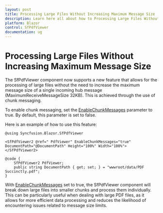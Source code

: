 ```yaml
---
layout: post
title: Processing Large Files Without Increasing Maximum Message Size
description: Learn here all about how to Processing Large Files Without Increasing Maximum Message Size in SfPdfViewer Component.
platform: Blazor
control: SfPdfViewer
documentation: ug
---
```


# Processing Large Files Without Increasing Maximum Message Size

The SfPdfViewer component now supports a new feature that allows for the processing of large files without the need to increase the maximum message size of a single incoming hub message (MaximumReceiveMessageSize 32KB). This is achieved through the use of chunk messaging.

To enable chunk messaging, set the [EnableChunkMessages](https://help.syncfusion.com/cr/blazor/Syncfusion.Blazor.SfPdfViewer.PdfViewerBase.html#Syncfusion_Blazor_SfPdfViewer_PdfViewerBase_EnableChunkMessages) parameter to true. By default, this parameter is set to false.

Here is an example of how to use this feature:

```cshtml
@using Syncfusion.Blazor.SfPdfViewer

<SfPdfViewer2 @ref=" PdfViewer" EnableChunkMessages="true" DocumentPath="@DocumentPath" Height="100%" Width="100%">
</SfPdfViewer2>

@code {
    SfPdfViewer2 PdfViewer;
    public string DocumentPath { get; set; } = "wwwroot/data/PDF Succinctly.pdf";
}
```
With [EnableChunkMessages](https://help.syncfusion.com/cr/blazor/Syncfusion.Blazor.SfPdfViewer.PdfViewerBase.html#Syncfusion_Blazor_SfPdfViewer_PdfViewerBase_EnableChunkMessages) set to true, the SfPdfViewer component will break down large files into smaller chunks and process them individually. This can be particularly useful when dealing with large PDF files, as it allows for more efficient data processing and reduces the likelihood of encountering issues related to message size limits.